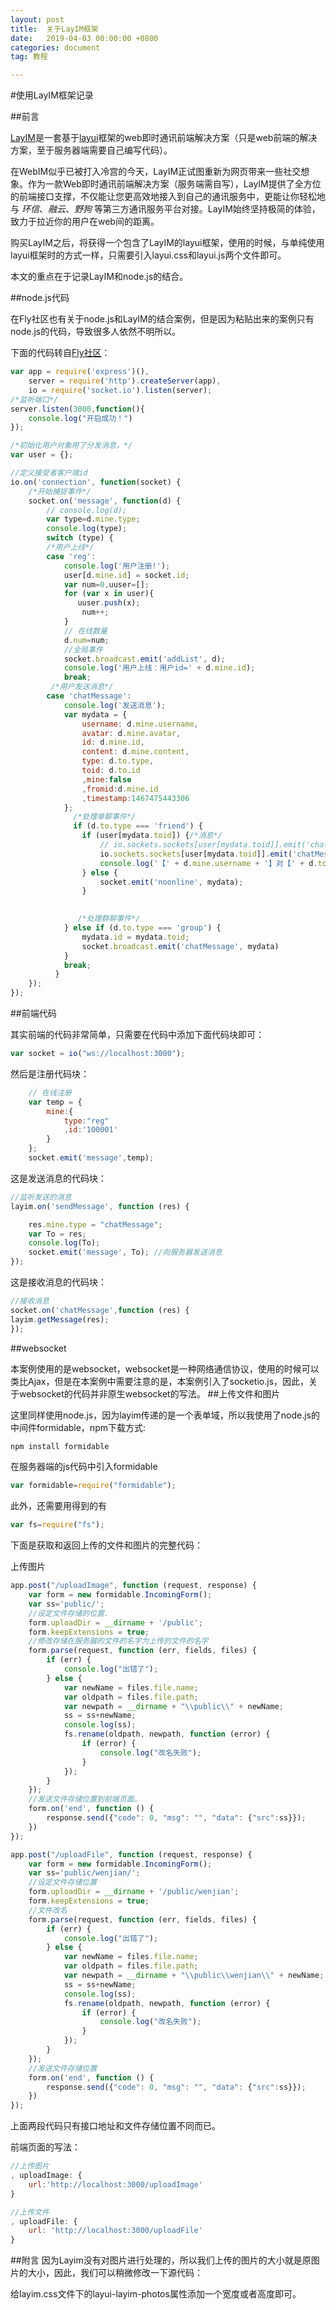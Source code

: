 ```yaml
---
layout: post
title:  关于LayIM框架
date:   2019-04-03 00:00:00 +0800
categories: document
tag: 教程

---
```


#使用LayIM框架记录

##前言

[LayIM](http://layim.layui.com/)是一套基于[layui](https://www.layui.com/)框架的web即时通讯前端解决方案（只是web前端的解决方案，至于服务器端需要自己编写代码）。

在WebIM似乎已被打入冷宫的今天，LayIM正试图重新为网页带来一些社交想象。作为一款Web即时通讯前端解决方案（服务端需自写），LayIM提供了全方位的前端接口支撑，不仅能让您更高效地接入到自己的通讯服务中，更能让你轻松地与 *环信*、*融云*、*野狗* 等第三方通讯服务平台对接。LayIM始终坚持极简的体验，致力于拉近你的用户在web间的距离。 

购买LayIM之后，将获得一个包含了LayIM的layui框架，使用的时候，与单纯使用layui框架时的方式一样，只需要引入layui.css和layui.js两个文件即可。

本文的重点在于记录LayIM和node.js的结合。

##node.js代码

在Fly社区也有关于node.js和LayIM的结合案例，但是因为粘贴出来的案例只有node.js的代码，导致很多人依然不明所以。

下面的代码转自[Fly社区](https://fly.layui.com/jie/3205/)：

```javascript
var app = require('express')(),
    server = require('http').createServer(app),
    io = require('socket.io').listen(server);
/*监听端口*/    
server.listen(3000,function(){
	console.log("开启成功！")
});

/*初始化用户对象用了分发消息，*/
var user = {};

//定义接受者客户端id
io.on('connection', function(socket) {
    /*开始捕捉事件*/
    socket.on('message', function(d) {
        // console.log(d);
        var type=d.mine.type;
        console.log(type);
        switch (type) {
        /*用户上线*/
        case 'reg':
            console.log('用户注册!');
            user[d.mine.id] = socket.id;
            var num=0,uuser=[];
            for (var x in user){
               uuser.push(x);
                num++;
            }
            // 在线数量
            d.num=num;
            //全局事件 
            socket.broadcast.emit('addList', d);
            console.log('用户上线：用户id=' + d.mine.id);
            break;
         /*用户发送消息*/   
        case 'chatMessage':
			console.log('发送消息');
            var mydata = {
                username: d.mine.username,
                avatar: d.mine.avatar,
                id: d.mine.id,
                content: d.mine.content,
                type: d.to.type,
                toid: d.to.id
                ,mine:false
                ,fromid:d.mine.id
                ,timestamp:1467475443306
            };
			  /*处理单聊事件*/
              if (d.to.type === 'friend') {
                if (user[mydata.toid]) {/*消息*/
                    // io.sockets.sockets[user[mydata.toid]].emit('chatMessage', mydata);
                    io.sockets.sockets[user[mydata.toid]].emit('chatMessage', mydata);
                    console.log('【' + d.mine.username + '】对【' + d.to.name + '】说:' + d.mine.content);
                } else {
                    socket.emit('noonline', mydata);
                }

               
               /*处理群聊事件*/ 
            } else if (d.to.type === 'group') {
                mydata.id = mydata.toid;
                socket.broadcast.emit('chatMessage', mydata)
            }
            break;
          }
    });
});
```

##前端代码

其实前端的代码非常简单，只需要在代码中添加下面代码块即可：

```javascript
var socket = io("ws://localhost:3000");
```

然后是注册代码块：

```javascript
    // 在线注册
    var temp = {
        mine:{
            type:"reg"
            ,id:'100001'
        }
    };
    socket.emit('message',temp);
```

这是发送消息的代码块：

```javascript
//监听发送的消息
layim.on('sendMessage', function (res) {

    res.mine.type = "chatMessage";
    var To = res;
    console.log(To);
    socket.emit('message', To); //向服务器发送消息
});
```

这是接收消息的代码块：

```javascript
//接收消息
socket.on('chatMessage',function (res) {
layim.getMessage(res);
});
```

##websocket

本案例使用的是websocket，websocket是一种网络通信协议，使用的时候可以类比Ajax，但是在本案例中需要注意的是，本案例引入了socketio.js，因此，关于websocket的代码并非原生websocket的写法。
##上传文件和图片

这里同样使用node.js，因为layim传递的是一个表单域，所以我使用了node.js的中间件formidable，npm下载方式:

```javascript
npm install formidable
```

在服务器端的js代码中引入formidable

```javascript
var formidable=require("formidable");
```

此外，还需要用得到的有

```javascript
var fs=require("fs");
```

下面是获取和返回上传的文件和图片的完整代码：

上传图片

```javascript
app.post("/uploadImage", function (request, response) {
    var form = new formidable.IncomingForm();
    var ss='public/';
    //设定文件存储的位置.
    form.uploadDir = __dirname + '/public';
    form.keepExtensions = true;
    //修改存储在服务器的文件的名字为上传的文件的名字
    form.parse(request, function (err, fields, files) {
        if (err) {
            console.log("出错了");
        } else {
            var newName = files.file.name;
            var oldpath = files.file.path;
            var newpath = __dirname + "\\public\\" + newName;
            ss = ss+newName;
            console.log(ss);
            fs.rename(oldpath, newpath, function (error) {
                if (error) {
                    console.log("改名失败");
                }
            });
        }
    });
    //发送文件存储位置到前端页面。
    form.on('end', function () {
        response.send({"code": 0, "msg": "", "data": {"src":ss}});
    })
});
```

```javascript
app.post("/uploadFile", function (request, response) {
    var form = new formidable.IncomingForm();
    var ss='public/wenjian/';
    //设定文件存储位置
    form.uploadDir = __dirname + '/public/wenjian';
    form.keepExtensions = true;
    //文件改名
    form.parse(request, function (err, fields, files) {
        if (err) {
            console.log("出错了");
        } else {
            var newName = files.file.name;
            var oldpath = files.file.path;
            var newpath = __dirname + "\\public\\wenjian\\" + newName;
            ss = ss+newName;
            console.log(ss);
            fs.rename(oldpath, newpath, function (error) {
                if (error) {
                    console.log("改名失败");
                }
            });
        }
    });
    //发送文件存储位置
    form.on('end', function () {
        response.send({"code": 0, "msg": "", "data": {"src":ss}});
    })
});
```

上面两段代码只有接口地址和文件存储位置不同而已。

前端页面的写法：

```javascript
//上传图片
, uploadImage: {
    url:'http://localhost:3000/uploadImage'
}

//上传文件
, uploadFile: {
    url: 'http://localhost:3000/uploadFile'
}
```

##附言
因为Layim没有对图片进行处理的，所以我们上传的图片的大小就是原图片的大小，因此，我们可以稍微修改一下源代码：

给layim.css文件下的layui-layim-photos属性添加一个宽度或者高度即可。

